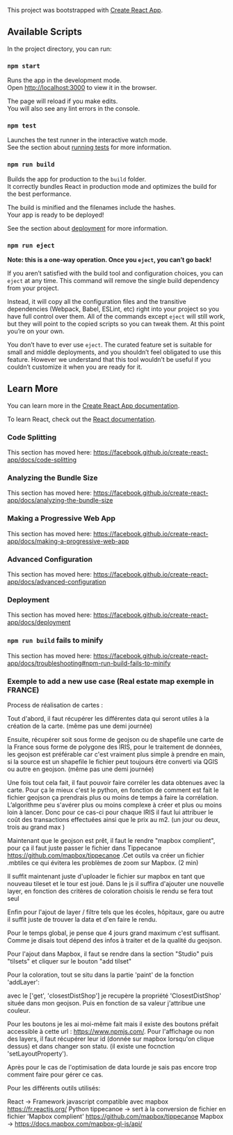 This project was bootstrapped with [Create React App](https://github.com/facebook/create-react-app).

## Available Scripts

In the project directory, you can run:

### `npm start`

Runs the app in the development mode.<br>
Open [http://localhost:3000](http://localhost:3000) to view it in the browser.

The page will reload if you make edits.<br>
You will also see any lint errors in the console.

### `npm test`

Launches the test runner in the interactive watch mode.<br>
See the section about [running tests](https://facebook.github.io/create-react-app/docs/running-tests) for more information.

### `npm run build`

Builds the app for production to the `build` folder.<br>
It correctly bundles React in production mode and optimizes the build for the best performance.

The build is minified and the filenames include the hashes.<br>
Your app is ready to be deployed!

See the section about [deployment](https://facebook.github.io/create-react-app/docs/deployment) for more information.

### `npm run eject`

**Note: this is a one-way operation. Once you `eject`, you can’t go back!**

If you aren’t satisfied with the build tool and configuration choices, you can `eject` at any time. This command will remove the single build dependency from your project.

Instead, it will copy all the configuration files and the transitive dependencies (Webpack, Babel, ESLint, etc) right into your project so you have full control over them. All of the commands except `eject` will still work, but they will point to the copied scripts so you can tweak them. At this point you’re on your own.

You don’t have to ever use `eject`. The curated feature set is suitable for small and middle deployments, and you shouldn’t feel obligated to use this feature. However we understand that this tool wouldn’t be useful if you couldn’t customize it when you are ready for it.

## Learn More

You can learn more in the [Create React App documentation](https://facebook.github.io/create-react-app/docs/getting-started).

To learn React, check out the [React documentation](https://reactjs.org/).

### Code Splitting

This section has moved here: https://facebook.github.io/create-react-app/docs/code-splitting

### Analyzing the Bundle Size

This section has moved here: https://facebook.github.io/create-react-app/docs/analyzing-the-bundle-size

### Making a Progressive Web App

This section has moved here: https://facebook.github.io/create-react-app/docs/making-a-progressive-web-app

### Advanced Configuration

This section has moved here: https://facebook.github.io/create-react-app/docs/advanced-configuration

### Deployment

This section has moved here: https://facebook.github.io/create-react-app/docs/deployment

### `npm run build` fails to minify

This section has moved here: https://facebook.github.io/create-react-app/docs/troubleshooting#npm-run-build-fails-to-minify

### Exemple to add a new use case (Real estate map exemple in FRANCE)

Process de réalisation de cartes :

Tout d'abord, il faut récupérer les différentes data qui seront utiles à la création de la carte. (même pas une demi journée)

Ensuite, récupérer soit sous forme de geojson ou de shapefile une carte de la France sous forme de polygone des IRIS, pour le traitement de données, les geojson est préférable car c'est vraiment plus simple à prendre en main, si la source est un shapefile le fichier peut toujours être converti via QGIS ou autre en geojson. (même pas une demi journée)

Une fois tout cela fait, il faut pouvoir faire corréler les data obtenues avec la carte. Pour ça le mieux c'est le python, en fonction de comment est fait le fichier geojson ça prendrais plus ou moins de temps à faire la corrélation. L’algorithme peu s'avérer plus ou moins complexe à créer et plus ou moins loin à lancer. Donc pour ce cas-ci pour chaque IRIS il faut lui attribuer le coût des transactions effectuées ainsi que le prix au m2. (un jour ou deux, trois au grand max )

Maintenant que le geojson est prêt, il faut le rendre "mapbox complient", pour ça il faut juste passer le fichier dans Tippecanoe https://github.com/mapbox/tippecanoe .Cet outils va créer un fichier .mbtiles ce qui évitera les problèmes de zoom sur Mapbox. (2 min)

Il suffit maintenant juste d'uploader le fichier sur mapbox en tant que nouveau tileset et le tour est joué. Dans le js il suffira d'ajouter une nouvelle layer, en fonction des critères de coloration choisis le rendu se fera tout seul
    
Enfin pour l'ajout de layer / filtre tels que les écoles, hôpitaux, gare ou autre il suffit juste de trouver la data et d'en faire le rendu.

Pour le temps global, je pense que 4 jours grand maximum c'est suffisant. Comme je disais tout dépend des infos à traiter et de la qualité du geojson.

Pour l'ajout dans Mapbox, il faut se rendre dans la section "Studio" puis "tilsets" et cliquer sur le bouton "add tilset"

Pour la coloration, tout se situ dans la partie 'paint' de la fonction 'addLayer':

avec le ['get', 'closestDistShop'] je recupère la propriété 'ClosestDistShop' située dans mon geojson. Puis en fonction de sa valeur j'attribue une couleur.

Pour les boutons je les ai moi-même fait mais il existe des boutons préfait accessible à cette url : https://www.npmjs.com/. Pour l'affichage ou non des layers, il faut récupérer leur id (donnée sur mapbox lorsqu'on clique dessus) et dans changer son statu. (il existe une focnction 'setLayoutProperty').

Après pour le cas de l'optimisation de data lourde je sais pas encore trop comment faire pour gérer ce cas.


Pour les différents outils utilisés:

React -> Framework javascript compatible avec mapbox https://fr.reactjs.org/
Python
tippecanoe -> sert à la conversion de fichier en fichier 'Mapbox complient' https://github.com/mapbox/tippecanoe
Mapbox -> https://docs.mapbox.com/mapbox-gl-js/api/

